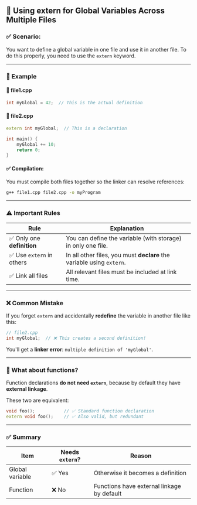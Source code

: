 ## 🧩 Using extern for Global Variables Across Multiple Files

### ✅ Scenario:

You want to define a global variable in one file and use it in another file. To do this properly, you need to use the `extern` keyword.

---

### 📄 Example

#### 📁 file1.cpp

```cpp
int myGlobal = 42;  // This is the actual definition
```

#### 📁 file2.cpp

```cpp
extern int myGlobal;  // This is a declaration

int main() {
    myGlobal += 10;
    return 0;
}
```

#### ✅ Compilation:

You must compile both files together so the linker can resolve references:

```bash
g++ file1.cpp file2.cpp -o myProgram
```

---

### ⚠️ Important Rules

| Rule                      | Explanation                                                           |
| ------------------------- | --------------------------------------------------------------------- |
| ✅ Only one **definition** | You can define the variable (with storage) in only one file.          |
| ✅ Use `extern` in others  | In all other files, you must **declare** the variable using `extern`. |
| ✅ Link all files          | All relevant files must be included at link time.                     |

---

### ❌ Common Mistake

If you forget `extern` and accidentally **redefine** the variable in another file like this:

```cpp
// file2.cpp
int myGlobal;  // ❌ This creates a second definition!
```

You'll get a **linker error**: `multiple definition of 'myGlobal'`.

---

### 🔹 What about functions?

Function declarations **do not need `extern`**, because by default they have **external linkage**.

These two are equivalent:

```cpp
void foo();           // ✅ Standard function declaration
extern void foo();    // ✅ Also valid, but redundant
```

---

### ✅ Summary

| Item            | Needs `extern`? | Reason                                     |
| --------------- | --------------- | ------------------------------------------ |
| Global variable | ✅ Yes           | Otherwise it becomes a definition          |
| Function        | ❌ No            | Functions have external linkage by default |

